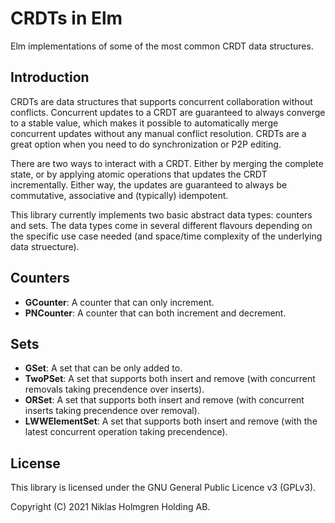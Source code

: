 # CRDTs in Elm

Elm implementations of some of the most common CRDT data structures.

## Introduction
CRDTs are data structures that supports concurrent collaboration without
conflicts. Concurrent updates to a CRDT are guaranteed to always converge
to a stable value, which makes it possible to automatically merge concurrent
updates without any manual conflict resolution. CRDTs are a great option
when you need to do synchronization or P2P editing.

There are two ways to interact with a CRDT. Either by merging the complete
state, or by applying atomic operations that updates the CRDT incrementally.
Either way, the updates are guaranteed to always be commutative, associative
and (typically) idempotent.

This library currently implements two basic abstract data types: counters and sets.
The data types come in several different flavours depending on the specific
use case needed (and space/time complexity of the underlying data struecture).

## Counters
- **GCounter**: A counter that can only increment.
- **PNCounter**: A counter that can both increment and decrement.

## Sets
- **GSet**: A set that can be only added to.
- **TwoPSet**: A set that supports both insert and remove (with concurrent removals taking precendence over inserts).
- **ORSet**: A set that supports both insert and remove (with concurrent inserts taking precendence over removal).
- **LWWElementSet**: A set that supports both insert and remove (with the latest concurrent operation taking precendence).

## License

This library is licensed under the GNU General Public Licence v3 (GPLv3).

Copyright (C) 2021 Niklas Holmgren Holding AB.

